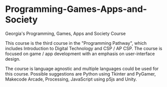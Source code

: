 # Programming-Games-Apps-and-Society
Georgia's Programming, Games, Apps and Society Course
<p>This course is the third course in the "Programming Pathway", which includes Introduction to Digital Technology and CSP / AP CSP.  The course is focused on game / app development with an emphasis on user-interface design.</p>
<p>The course is language agnostic and multiple languages could be used for this course.  Possible suggestions are Python using Tkinter and PyGamer, Makecode Arcade, Processing, JavaScript using p5js and Unity.</p>
